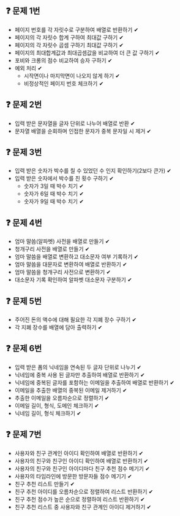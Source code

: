 ## ❓ 문제 1번

- 페이지 번호를 각 자릿수로 구분하여 배열로 반환하기 ✔
- 페이지의 각 자릿수 합계 구하여 최대값 구하기 ✔
- 페이지의 각 자릿수 곱셈 구하기 최대값 구하기 ✔
- 페이지의 최대합계값과 최대곱셈값을 비교하여 더 큰 값 구하기 ✔
- 포비와 크롱의 점수 비교하여 승자 구하기 ✔
- 예외 처리 ✔
  - 시작면이나 마지막면이 나오지 않게 하기 ✔
  - 비정상적인 페이지 번호 체크하기 ✔

## ❓ 문제 2번

- 입력 받은 문자열을 글자 단위로 나누어 배열로 반환 ✔
- 문자열 배열을 순회하며 인접한 문자가 중복 문자일 시 제거 ✔

## ❓ 문제 3번

- 입력 받은 숫자가 박수를 칠 수 있었던 수 인지 확인하기(2보다 큰가) ✔
- 입력 받은 숫자에서 박수를 친 횟수 구하기 ✔
  - 숫자가 3일 때 박수 치기 ✔
  - 숫자가 6일 때 박수 치기 ✔
  - 숫자가 9일 때 박수 치기 ✔

## ❓ 문제 4번

- 엄마 말씀(알파벳) 사전을 배열로 만들기 ✔
- 청개구리 사전을 배열로 만들기 ✔
- 엄마 말씀을 배열로 변환하고 대소문자 여부 기록하기 ✔
- 엄마 말씀을 대문자로 변환하여 배열로 반환하기 ✔
- 엄마 말씀을 청개구리 사전으로 변환하기 ✔
- 대소문자 기록 확인하여 알파벳 대소문자 구분하기 ✔

## ❓ 문제 5번

- 주어진 돈의 액수에 대해 필요한 각 지폐 장수 구하기 ✔
- 각 지폐 장수를 배열에 담아 출력하기 ✔

## ❓ 문제 6번

- 입력 받은 폼의 닉네임을 연속된 두 글자 단위로 나누기 ✔
- 닉네임에 중복 사용 된 글자만 추출하여 배열로 반환하기 ✔
- 닉네임에 중복된 글자를 포함하는 이메일을 추출하여 배열로 반환하기 ✔
- 이메일을 추출한 배열의 중복된 이메일 제거하기 ✔
- 추출한 이메일을 오름차순으로 정렬하기 ✔
- 이메일 길이, 형식, 도메인 체크하기 ✔
- 닉네임 길이, 형식 체크하기 ✔

## ❓ 문제 7번

- 사용자와 친구 관계인 아이디 확인하여 배열로 반환하기 ✔
- 사용자의 친구와 친구인 아이디 확인하여 배열로 반환하기 ✔
- 사용자의 친구와 친구인 아이디마다 친구 추천 점수 메기기 ✔
- 사용자의 타임라인에 방문한 방문자들 점수 메기기 ✔
- 친구 추천 리스트 만들기 ✔
- 친구 추천 아이디를 오름차순으로 정렬하여 리스트 반환하기 ✔
- 친구 추천 점수가 높은 순으로 정렬하여 리스트 반환하기 ✔
- 친구 추천 리스트 중 사용자와 친구 관계인 아이디 제거하기 ✔
